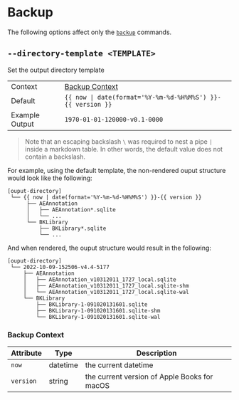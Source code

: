 # Backup

The following options affect only the [`backup`][backup] commands.

## `--directory-template <TEMPLATE>`

Set the output directory template

|                |                                                             |
| -------------- | ----------------------------------------------------------- |
| Context        | [Backup Context](#backup-context)                           |
| Default        | `{{ now \| date(format='%Y-%m-%d-%H%M%S') }}-{{ version }}` |
| Example Output | `1970-01-01-120000-v0.1-0000`                               |

> <i class="fa fa-exclamation-circle"></i> Note that an escaping backslash `\` was required to
> nest a pipe `|` inside a markdown table. In other words, the default value does not contain
> a backslash.

For example, using the default template, the non-rendered ouput structure would
look like the following:

```plaintext
[ouput-directory]
 └── {{ now | date(format='%Y-%m-%d-%H%M%S') }}-{{ version }}
      ├── AEAnnotation
      │   ├── AEAnnotation*.sqlite
      │   └── ...
      └── BKLibrary
          ├── BKLibrary*.sqlite
          └── ...
```

And when rendered, the ouput structure would result in the following:

```plaintext
[ouput-directory]
 └── 2022-10-09-152506-v4.4-5177
     ├── AEAnnotation
     │   ├── AEAnnotation_v10312011_1727_local.sqlite
     │   ├── AEAnnotation_v10312011_1727_local.sqlite-shm
     │   └── AEAnnotation_v10312011_1727_local.sqlite-wal
     └── BKLibrary
         ├── BKLibrary-1-091020131601.sqlite
         ├── BKLibrary-1-091020131601.sqlite-shm
         └── BKLibrary-1-091020131601.sqlite-wal
```

### Backup Context

| Attribute | Type     | Description                                  |
| --------- | -------- | -------------------------------------------- |
| `now`     | datetime | the current datetime                         |
| `version` | string   | the current version of Apple Books for macOS |

[backup]: /intro/commands.md#backup
